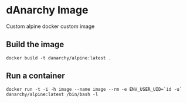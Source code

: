 # dAnarchy Image

Custom alpine docker custom image

## Build the image

```
docker build -t danarchy/alpine:latest .
```

## Run a container

```
docker run -t -i -h image --name image --rm -e ENV_USER_UID=`id -u` danarchy/alpine:latest /bin/bash -l
```